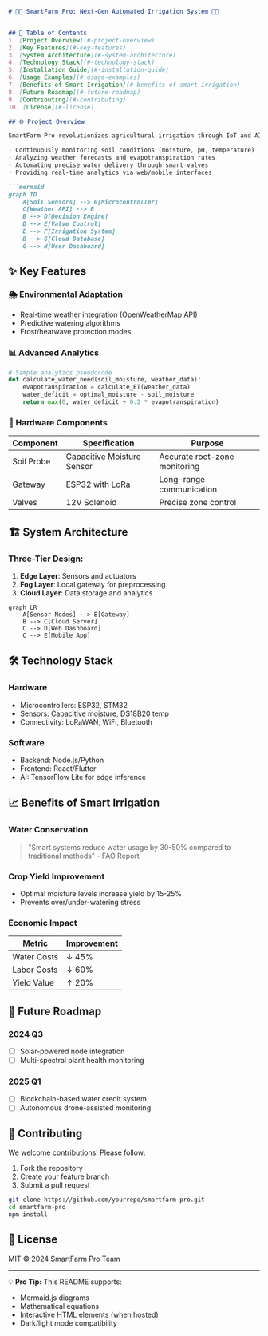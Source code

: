 

```markdown
# 🌿💧 SmartFarm Pro: Next-Gen Automated Irrigation System 🚜🤖


## 📖 Table of Contents
1. [Project Overview](#-project-overview)
2. [Key Features](#-key-features)
3. [System Architecture](#-system-architecture)
4. [Technology Stack](#-technology-stack)
5. [Installation Guide](#-installation-guide)
6. [Usage Examples](#-usage-examples)
7. [Benefits of Smart Irrigation](#-benefits-of-smart-irrigation)
8. [Future Roadmap](#-future-roadmap)
9. [Contributing](#-contributing)
10. [License](#-license)

## 🌐 Project Overview

SmartFarm Pro revolutionizes agricultural irrigation through IoT and AI-driven automation. This system intelligently manages water resources by:

- Continuously monitoring soil conditions (moisture, pH, temperature)
- Analyzing weather forecasts and evapotranspiration rates
- Automating precise water delivery through smart valves
- Providing real-time analytics via web/mobile interfaces

```mermaid
graph TD
    A[Soil Sensors] --> B[Microcontroller]
    C[Weather API] --> B
    B --> D[Decision Engine]
    D --> E[Valve Control]
    E --> F[Irrigation System]
    B --> G[Cloud Database]
    G --> H[User Dashboard]
```

## ✨ Key Features

### 🌦️ Environmental Adaptation
- Real-time weather integration (OpenWeatherMap API)
- Predictive watering algorithms
- Frost/heatwave protection modes

### 📊 Advanced Analytics
```python
# Sample analytics pseudocode
def calculate_water_need(soil_moisture, weather_data):
    evapotranspiration = calculate_ET(weather_data)
    water_deficit = optimal_moisture - soil_moisture
    return max(0, water_deficit + 0.2 * evapotranspiration)
```

### 🔌 Hardware Components
| Component | Specification | Purpose |
|-----------|--------------|---------|
| Soil Probe | Capacitive Moisture Sensor | Accurate root-zone monitoring |
| Gateway | ESP32 with LoRa | Long-range communication |
| Valves | 12V Solenoid | Precise zone control |

## 🏗️ System Architecture

### Three-Tier Design:
1. **Edge Layer**: Sensors and actuators
2. **Fog Layer**: Local gateway for preprocessing
3. **Cloud Layer**: Data storage and analytics

```mermaid
graph LR
    A[Sensor Nodes] --> B[Gateway]
    B --> C[Cloud Server]
    C --> D[Web Dashboard]
    C --> E[Mobile App]
```

## 🛠️ Technology Stack

### Hardware
- Microcontrollers: ESP32, STM32
- Sensors: Capacitive moisture, DS18B20 temp
- Connectivity: LoRaWAN, WiFi, Bluetooth

### Software
- Backend: Node.js/Python
- Frontend: React/Flutter
- AI: TensorFlow Lite for edge inference

## 📈 Benefits of Smart Irrigation

### Water Conservation
> "Smart systems reduce water usage by 30-50% compared to traditional methods" - FAO Report

### Crop Yield Improvement
- Optimal moisture levels increase yield by 15-25%
- Prevents over/under-watering stress

### Economic Impact
| Metric | Improvement |
|--------|-------------|
| Water Costs | ↓ 45% |
| Labor Costs | ↓ 60% |
| Yield Value | ↑ 20% |

## 🚀 Future Roadmap

### 2024 Q3
- [ ] Solar-powered node integration
- [ ] Multi-spectral plant health monitoring

### 2025 Q1
- [ ] Blockchain-based water credit system
- [ ] Autonomous drone-assisted monitoring

## 🤝 Contributing

We welcome contributions! Please follow:
1. Fork the repository
2. Create your feature branch
3. Submit a pull request

```bash
git clone https://github.com/yourrepo/smartfarm-pro.git
cd smartfarm-pro
npm install
```

## 📜 License
MIT © 2024 SmartFarm Pro Team

---

💡 **Pro Tip:** This README supports:
- Mermaid.js diagrams
- Mathematical equations
- Interactive HTML elements (when hosted)
- Dark/light mode compatibility
```

